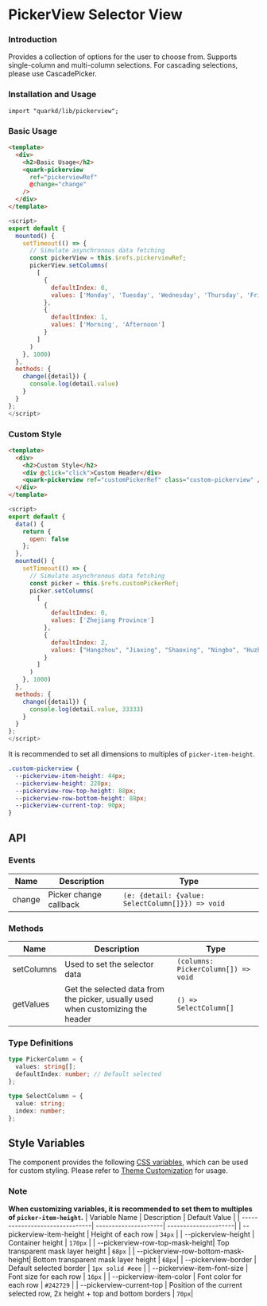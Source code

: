 # PickerView Selector View

### Introduction

Provides a collection of options for the user to choose from. Supports single-column and multi-column selections. For cascading selections, please use CascadePicker.

### Installation and Usage

```tsx
import "quarkd/lib/pickerview";
```

### Basic Usage

```html
<template>
  <div>
    <h2>Basic Usage</h2>
    <quark-pickerview
      ref="pickerviewRef"
      @change="change"
    />
  </div>
</template>
```

```js
<script>
export default {
  mounted() {
    setTimeout(() => {
      // Simulate asynchronous data fetching
      const pickerView = this.$refs.pickerviewRef;
      pickerView.setColumns(
        [
          {
            defaultIndex: 0,
            values: ['Monday', 'Tuesday', 'Wednesday', 'Thursday', 'Friday']
          },
          {
            defaultIndex: 1,
            values: ['Morning', 'Afternoon']
          }
        ]
      )
    }, 1000)
  },
  methods: {
    change({detail}) {
      console.log(detail.value)
    }
  }
};
</script>
```

### Custom Style

```html
<template>
  <div>
    <h2>Custom Style</h2>
    <div @click="click">Custom Header</div>
    <quark-pickerview ref="customPickerRef" class="custom-pickerview" />
  </div>
</template>
```

```js
<script>
export default {
  data() {
    return {
      open: false
    };
  },
  mounted() {
    setTimeout(() => {
      // Simulate asynchronous data fetching
      const picker = this.$refs.customPickerRef;
      picker.setColumns(
        [
          {
            defaultIndex: 0,
            values: ['Zhejiang Province']
          },
          {
            defaultIndex: 2,
            values: ["Hangzhou", "Jiaxing", "Shaoxing", "Ningbo", "Huzhou", "Qiandao Lake"]
          }
        ]
      )
    }, 1000)
  },
  methods: {
    change({detail}) {
      console.log(detail.value, 33333)
    }
  }
};
</script>
```

It is recommended to set all dimensions to multiples of `picker-item-height`.

```css
.custom-pickerview {
  --pickerview-item-height: 44px;
  --pickerview-height: 220px;
  --pickerview-row-top-height: 88px;
  --pickerview-row-bottom-height: 88px;
  --pickerview-current-top: 90px;
}
```

## API

### Events

| Name    | Description         | Type                                               |
| ------- | --------------------| -------------------------------------------------- |
| change  | Picker change callback | `(e: {detail: {value: SelectColumn[]}}) => void`  |

### Methods

| Name       | Description                                  | Type                                 |
| ---------- | ---------------------------------------------| ------------------------------------ |
| setColumns | Used to set the selector data                | `(columns: PickerColumn[]) => void` |
| getValues  | Get the selected data from the picker, usually used when customizing the header | `() => SelectColumn[]`  |

### Type Definitions

```ts
type PickerColumn = {
  values: string[];
  defaultIndex: number; // Default selected
};

type SelectColumn = {
  value: string;
  index: number;
};
```

## Style Variables

The component provides the following [CSS variables](https://developer.mozilla.org/en-US/docs/Web/CSS/Using_CSS_custom_properties), which can be used for custom styling. Please refer to [Theme Customization](#/en-US/guide/theme) for usage.

### Note

**When customizing variables, it is recommended to set them to multiples of `picker-item-height`.**
| Variable Name                   | Description          | Default Value        |
| -------------------------------| ---------------------| ---------------------|
| --pickerview-item-height        | Height of each row   | `34px`                |
| --pickerview-height             | Container height     | `170px`               |
| --pickerview-row-top-mask-height| Top transparent mask layer height | `68px`  |
| --pickerview-row-bottom-mask-height| Bottom transparent mask layer height | `68px`|
| --pickerview-border             | Default selected border | `1px solid #eee`     |
| --pickerview-item-font-size     | Font size for each row | `16px`               |
| --pickerview-item-color         | Font color for each row | `#242729`           |
| --pickerview-current-top        | Position of the current selected row, 2x height + top and bottom borders | `70px`|
